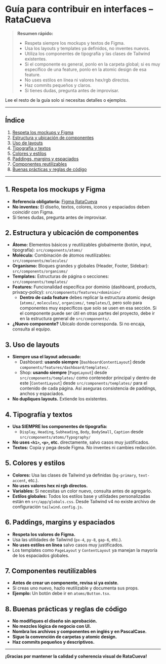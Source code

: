 # Guía para contribuir en interfaces – RataCueva

> **Resumen rápido:**
>
> - Respeta siempre los mockups y textos de Figma.
> - Usa los layouts y templates ya definidos, no inventes nuevos.
> - Utiliza los componentes de tipografía y las clases de Tailwind existentes.
> - Si el componente es general, ponlo en la carpeta global; si es muy específico de una feature, ponlo en la atomic design de esa feature.
> - No uses estilos en línea ni valores hex/rgb directos.
> - Haz commits pequeños y claros.
> - Si tienes dudas, pregunta antes de improvisar.

Lee el resto de la guía solo si necesitas detalles o ejemplos.

---

## Índice

1. [Respeta los mockups y Figma](#1-respeta-los-mockups-y-figma)
2. [Estructura y ubicación de componentes](#2-estructura-y-ubicación-de-componentes)
3. [Uso de layouts](#3-uso-de-layouts)
4. [Tipografía y textos](#4-tipografía-y-textos)
5. [Colores y estilos](#5-colores-y-estilos)
6. [Paddings, margins y espaciados](#6-paddings-margins-y-espaciados)
7. [Componentes reutilizables](#7-componentes-reutilizables)
8. [Buenas prácticas y reglas de código](#8-buenas-prácticas-y-reglas-de-código)

---

## 1. Respeta los mockups y Figma

- **Referencia obligatoria:** [Figma RataCueva](https://www.figma.com/design/HMPpGPwTe6KYfdL6xDVhSf/RataCueva-Design?node-id=272-813&t=E9DJTC9UvD2rMYOi-1)
- **No inventes:** El diseño, textos, colores, iconos y espaciados deben coincidir con Figma.
- Si tienes dudas, pregunta antes de improvisar.

## 2. Estructura y ubicación de componentes

- **Átomo:** Elementos básicos y reutilizables globalmente (botón, input, tipografía): `src/components/atoms/`
- **Molécula:** Combinación de átomos reutilizables: `src/components/molecules/`
- **Organismo:** Bloques grandes y globales (Header, Footer, Sidebar): `src/components/organisms/`
- **Templates:** Estructuras de página o secciones: `src/components/templates/`
- **Features:** Funcionalidad específica por dominio (dashboard, products, privacy-policy): `src/components/features/<dominio>/`
  - **Dentro de cada feature** debes replicar la estructura atomic design (`atoms/`, `molecules/`, `organisms/`, `templates/`), pero solo para componentes muy específicos que solo se usen en esa sección. Si el componente puede ser útil en otras partes del proyecto, debe ir en la estructura general de `src/components/`.
- **¿Nuevo componente?** Ubícalo donde corresponda. Si no encaja, consulta al equipo.

## 3. Uso de layouts

- **Siempre usa el layout adecuado:**
  - Dashboard: **usando siempre** [`DashboardContentLayout`] desde `components/features/dashboard/templates/`.
  - Shop: **usando siempre** [`PageLayout`] desde `src/components/templates/` como contenedor principal y dentro de este [`ContentLayout`] desde `src/components/templates/` para el contenido de cada página. Así aseguras consistencia de paddings, anchos y espaciados.
- **No dupliques layouts.** Extiende los existentes.

## 4. Tipografía y textos

- **Usa SIEMPRE los componentes de tipografía:**
  - `Display`, `Heading`, `Subheading`, `Body`, `BodySmall`, `Caption` desde `src/components/atoms/Typography/`
- **No uses `<h1>`, `<p>`, etc.** directamente, salvo casos muy justificados.
- **Textos:** Copia y pega desde Figma. No inventes ni cambies redacción.

## 5. Colores y estilos

- **Colores:** Usa las clases de Tailwind ya definidas (`bg-primary`, `text-accent`, etc.).
- **No uses valores hex ni rgb directos.**
- **Variables:** Si necesitas un color nuevo, consulta antes de agregarlo.
- **Estilos globales:** Todos los estilos base y utilidades personalizadas están en `src/app/globals.css`. Desde Tailwind v4 no existe archivo de configuración `tailwind.config.js`.

## 6. Paddings, margins y espaciados

- **Respeta los valores de Figma.**
- Usa las utilidades de Tailwind (`px-4`, `py-8`, `gap-6`, etc.).
- **No uses estilos en línea** salvo casos muy justificados.
- Los templates como `PageLayout` y `ContentLayout` ya manejan la mayoría de los espaciados globales.

## 7. Componentes reutilizables

- **Antes de crear un componente, revisa si ya existe.**
- Si creas uno nuevo, hazlo reutilizable y documenta sus props.
- **Ejemplo:** Un botón debe ir en `atoms/Button.tsx`.

## 8. Buenas prácticas y reglas de código

- **No modifiques el diseño sin aprobación.**
- **No mezcles lógica de negocio con UI.**
- **Nombra los archivos y componentes en inglés y en PascalCase.**
- **Sigue la convención de carpetas y atomic design.**
- **Haz commits pequeños y descriptivos.**

---

**¡Gracias por mantener la calidad y coherencia visual de RataCueva!**
